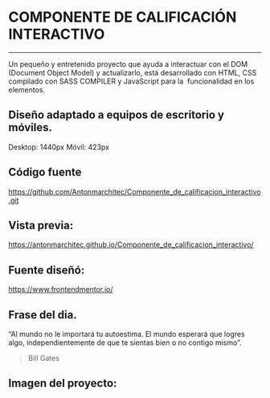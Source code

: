 # COMPONENTE DE CALIFICACIÓN INTERACTIVO
**************************************
Un pequeño y entretenido proyecto que ayuda a interactuar con el DOM (Document Object Model) y actualizarlo, está desarrollado con HTML, CSS compilado con SASS COMPILER y JavaScript para la  funcionalidad en los elementos.

## Diseño adaptado a equipos de escritorio y móviles.
Desktop: 1440px
Móvil: 423px

## Código fuente
https://github.com/Antonmarchitec/Componente_de_calificacion_interactivo.git

## Vista previa:
https://antonmarchitec.github.io/Componente_de_calificacion_interactivo/

## Fuente diseñó:
https://www.frontendmentor.io/


## Frase del dia.
“Al mundo no le importará tu autoestima. El mundo esperará que logres   algo, independientemente de que te sientas bien o no contigo mismo”.
> Bill Gates


## Imagen del proyecto:


